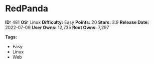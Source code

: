 # RedPanda

**ID:** 481
**OS:** Linux
**Difficulty:** Easy
**Points:** 20
**Stars:** 3.9
**Release Date:** 2022-07-09
**User Owns:** 12,735
**Root Owns:** 7,297

**Tags:**
- Easy
- Linux
- Web

